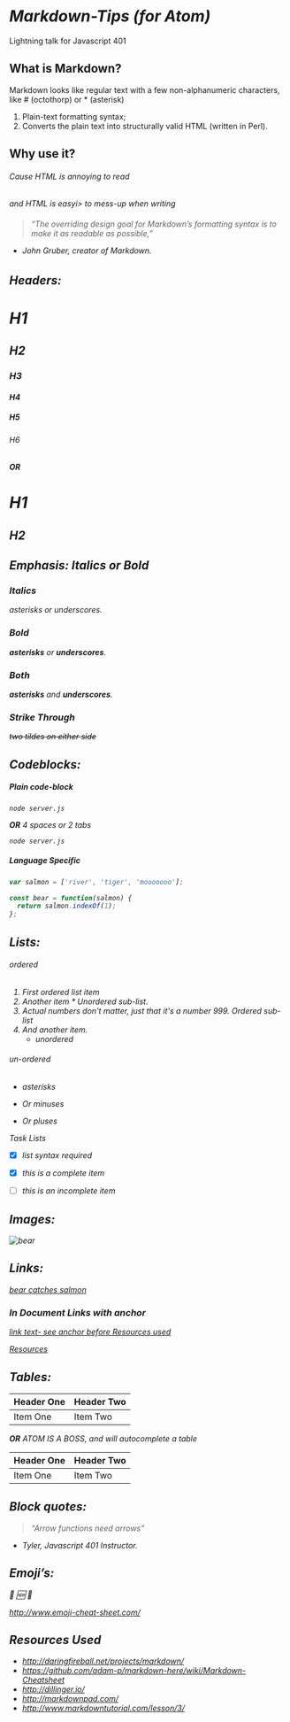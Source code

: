 # *Markdown-Tips (for Atom)*
Lightning talk for Javascript 401

## What is Markdown?

Markdown looks like regular text with a few non-alphanumeric characters, like # (octothorp) or * (asterisk)

1. Plain-text formatting syntax;
2. Converts the plain text into structurally valid HTML (written in Perl).

## Why use it?

<h6>Cause HTML is <em>annoying</em> to read</h6>
<h6>and HTML is <i>easyi> to mess-up when writing<h6>

> “The overriding design goal for Markdown’s formatting syntax is to make it as readable as possible,”
- John Gruber, creator of Markdown.


## Headers:

# H1
## H2
### H3
#### H4
##### H5
###### H6

**OR**

H1
==
H2
--



## Emphasis: *Italics* or **Bold**

### *Italics*

*asterisks* or _underscores_.

### **Bold**

 **asterisks** or __underscores__.

### _**Both**_

**_asterisks_** and **_underscores_**.

### Strike Through

 ~~two tildes on either side~~


## Codeblocks:

##### Plain code-block

```
node server.js
```
**OR** 4 spaces or 2 tabs

    node server.js


##### Language Specific

``` javascript
var salmon = ['river', 'tiger', 'mooooooo'];

const bear = function(salmon) {
  return salmon.indexOf(1);
};
```

## Lists:
###### ordered

  1. First ordered list item
  1. Another item
    * Unordered sub-list.
  1. Actual numbers don't matter, just that it's a number
    999. Ordered sub-list
  4. And another item.
	 - unordered

###### un-ordered

* asterisks
- Or minuses
+ Or pluses

Task Lists

* [x] list syntax required
- [x] this is a complete item
+ [ ] this is an incomplete item


## Images:

![bear](http://kids.nationalgeographic.com/content/dam/kids/photos/animals/Mammals/Q-Z/sun-bear-tongue.jpg.adapt.945.1.jpg)

## Links:

[bear catches salmon](https://www.youtube.com/watch?v=1HFXNrrK5YE)

### In Document Links with anchor

[link text- see anchor before Resources used](#abcd)

[Resources](##ResourcesUsed)


## Tables:

| Header One     | Header Two     |
| :------------- | :------------- |
| Item One       | Item Two       |

**OR** ATOM IS A BOSS, and will autocomplete a table

| Header One     | Header Two     |
| :------------- | :------------- |
| Item One       | Item Two       |

## Block quotes:

> “Arrow functions need arrows”
  - Tyler, Javascript 401 Instructor.

## Emoji’s:

:bear:
:new:
:camel:

http://www.emoji-cheat-sheet.com/

<a name="abcd"></a>
## Resources Used

- http://daringfireball.net/projects/markdown/
- https://github.com/adam-p/markdown-here/wiki/Markdown-Cheatsheet
- http://dillinger.io/
- http://markdownpad.com/
- http://www.markdowntutorial.com/lesson/3/
